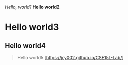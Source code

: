 *Hello, world1*
**Hello world2**
# Hello world3
## Hello world4
> Hello world5
[https://joy002.github.io/CSE15L-Lab/]

